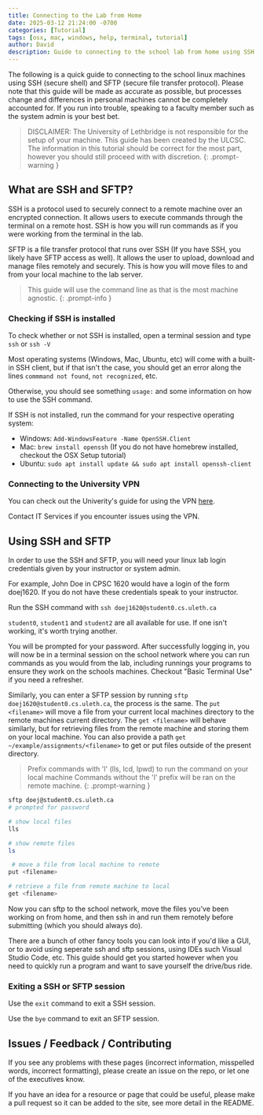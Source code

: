```yaml
---
title: Connecting to the Lab from Home
date: 2025-03-12 21:24:00 -0700
categories: [Tutorial]
tags: [osx, mac, windows, help, terminal, tutorial]
author: David
description: Guide to connecting to the school lab from home using SSH and SFTP
---
```


The following is a quick guide to connecting to the school linux machines using
SSH (secure shell) and SFTP (secure file transfer protocol). Please note that this guide
will be made as accurate as possible, but processes change and differences in personal machines
cannot be completely accounted for. If you run into trouble, speaking to a faculty member
such as the system admin is your best bet.

> DISCLAIMER: The University of Lethbridge is not responsible for the setup of
> your machine. This guide has been created by the ULCSC. The information in this
> tutorial should be correct for the most part, however you should still
> proceed with with discretion.
{: .prompt-warning }

## What are SSH and SFTP?

SSH is a protocol used to securely connect to a remote machine over an encrypted connection.
It allows users to execute commands through the terminal on a remote host.
SSH is how you will run commands as if you were working from the terminal in the lab.

SFTP is a file transfer protocol that runs over SSH (If you have SSH, you likely have SFTP access as well).
It allows the user to upload, download and manage files remotely and securely. This is how you will move files 
to and from your local machine to the lab server. 

> This guide will use the command line as that is the most machine agnostic.
{: .prompt-info }

### Checking if SSH is installed

To check whether or not SSH is installed, open a terminal session and type `ssh` or `ssh -V`

Most operating systems (Windows, Mac, Ubuntu, etc) will come with a built-in SSH client, but if 
that isn't the case, you should get an error along the lines `commmand not found`, `not recognized`, etc.

Otherwise, you should see something `usage:` and some information on how to use the SSH command.

If SSH is not installed, run the command for your respective operating system:
- Windows: `Add-WindowsFeature -Name OpenSSH.Client`
- Mac: `brew install openssh` (If you do not have homebrew installed, checkout the OSX Setup tutorial)
- Ubuntu: `sudo apt install update && sudo apt install openssh-client`

### Connecting to the University VPN

You can check out the Univerity's guide for using the VPN [here](https://uleth.service-now.com/sp?id=kb_article&sys_id=ca29e6373bc95e1062aa675aa5e45ada).

Contact IT Services if you encounter issues using the VPN.

## Using SSH and SFTP

In order to use the SSH and SFTP, you will need your linux lab login credentials given by your instructor or system admin.

For example, John Doe in CPSC 1620 would have a login of the form doej1620. If you do not have these credentials speak to your instructor.

Run the SSH command with `ssh doej1620@student0.cs.uleth.ca`

`student0`, `student1` and `student2` are all available for use. If one isn't working, it's worth trying another.

You will be prompted for your password. After successfully logging in, you will now be in a terminal session on the school network
where you can run commands as you would from the lab, including runnings your programs to ensure they work on the schools machines.
Checkout "Basic Terminal Use" if you need a refresher.

Similarly, you can enter a SFTP session by running `sftp doej1620@student0.cs.uleth.ca`, the process is the same.
The `put <filename>` will move a file from your current local machines directory to the remote machines current directory.
The `get <filename>` will behave similarly, but for retrieving files from the remote machine and storing them on your local machine.
You can also provide a path `get ~/example/assignments/<filename>` to get or put files outside of the present directory.

> Prefix commands with 'l' (lls, lcd, lpwd) to run the command on your local machine
> Commands without the 'l' prefix will be ran on the remote machine.
{: .prompt-warning }

```zsh
sftp doej@student0.cs.uleth.ca
# prompted for password

# show local files
lls 

# show remote files
ls

 # move a file from local machine to remote
put <filename>

# retrieve a file from remote machine to local
get <filename>
```

Now you can sftp to the school network, move the files you've been working on from home,
 and then ssh in and run them remotely before submitting (which you should always do).

There are a bunch of other fancy tools you can look into if you'd like a GUI, or to avoid 
using seperate ssh and sftp sessions, using IDEs such Visual Studio Code, etc. This guide 
should get you started however when you need to quickly run a program and want to save yourself 
the drive/bus ride.

### Exiting a SSH or SFTP session

Use the `exit` command to exit a SSH session.

Use the `bye` command to exit an SFTP session.

## Issues / Feedback / Contributing

If you see any problems with these pages (incorrect information, misspelled
words, incorrect formatting), please create an issue on the repo, or let one
of the executives know.

If you have an idea for a resource or page that could be useful, please make a
pull request so it can be added to the site, see more detail in the README.
